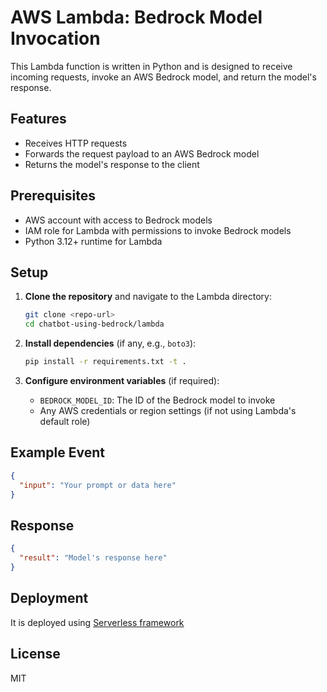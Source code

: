 # AWS Lambda: Bedrock Model Invocation

This Lambda function is written in Python and is designed to receive incoming requests, invoke an AWS Bedrock model, and return the model's response.

## Features

- Receives HTTP requests
- Forwards the request payload to an AWS Bedrock model
- Returns the model's response to the client

## Prerequisites

- AWS account with access to Bedrock models
- IAM role for Lambda with permissions to invoke Bedrock models
- Python 3.12+ runtime for Lambda

## Setup

1. **Clone the repository** and navigate to the Lambda directory:
    ```bash
    git clone <repo-url>
    cd chatbot-using-bedrock/lambda
    ```

2. **Install dependencies** (if any, e.g., `boto3`):
    ```bash
    pip install -r requirements.txt -t .
    ```

3. **Configure environment variables** (if required):
    - `BEDROCK_MODEL_ID`: The ID of the Bedrock model to invoke
    - Any AWS credentials or region settings (if not using Lambda's default role)

## Example Event

```json
{
  "input": "Your prompt or data here"
}
```

## Response

```json
{
  "result": "Model's response here"
}
```

## Deployment

It is deployed using [Serverless framework](https://serverless.com)

## License

MIT
